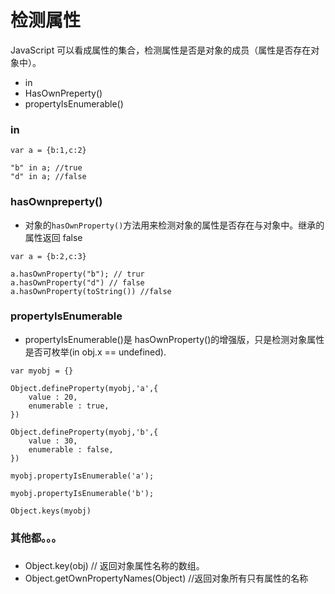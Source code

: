 # 检测属性

JavaScript 可以看成属性的集合，检测属性是否是对象的成员（属性是否存在对象中）。

- in
- HasOwnPreperty()
- propertyIsEnumerable()

### in

```
var a = {b:1,c:2}

"b" in a; //true
"d" in a; //false
```

### hasOwnpreperty()

- 对象的`hasOwnProperty()`方法用来检测对象的属性是否存在与对象中。继承的属性返回 false

```
var a = {b:2,c:3}

a.hasOwnProperty("b"); // trur
a.hasOwnProperty("d") // false
a.hasOwnProperty(toString()) //false
```

### propertyIsEnumerable

- propertyIsEnumerable()是 hasOwnProperty()的增强版，只是检测对象属性是否可枚举(in obj.x == undefined).

```
var myobj = {}

Object.defineProperty(myobj,'a',{
	value : 20,
	enumerable : true,
})

Object.defineProperty(myobj,'b',{
	value : 30,
	enumerable : false,
})

myobj.propertyIsEnumerable('a');

myobj.propertyIsEnumerable('b');

Object.keys(myobj)
```

### 其他都。。。

###

- Object.key(obj) // 返回对象属性名称的数组。
- Object.getOwnPropertyNames(Object) //返回对象所有只有属性的名称
